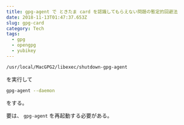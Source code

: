 ```yaml
---
title: gpg-agent で ときたま card を認識してもらえない問題の暫定的回避法
date: 2018-11-13T01:47:37.653Z
slug: gpg-card
category: Tech
tags:
  - gpg
  - opengpg
  - yubikey
---
```

```sh
/usr/local/MacGPG2/libexec/shutdown-gpg-agent
```

を実行して

```sh
gpg-agent --daemon
```

をする。

要は、 `gpg-agent` を再起動する必要がある。
